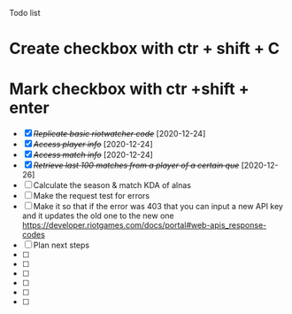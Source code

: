 Todo list
# Create checkbox with ctr + shift + C
# Mark checkbox with ctr +shift + enter

* [X] ~~*Replicate basic riotwatcher code*~~ [2020-12-24]
* [X] ~~*Access player info*~~ [2020-12-24]
* [X] ~~*Access match info*~~ [2020-12-24]
* [X] ~~*Retrieve last 100 matches from a player of a certain que*~~ [2020-12-26]
* [ ] Calculate the season & match KDA of alnas
* [ ] Make the request test for errors
* [ ] Make it so that if the error was 403 that you can input a new API key and it updates the old one to the new one https://developer.riotgames.com/docs/portal#web-apis_response-codes
* [ ] Plan next steps
* [ ]
* [ ]
* [ ]
* [ ]
* [ ]
* [ ]
